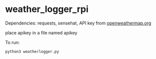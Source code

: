 # weather_logger_rpi 

Dependencies: requests, sensehat, API key from [openweathermap.org](https://openweathermap.org/)

place apikey in a file named apikey

To run: 
```sh
python3 weatherlogger.py
```
